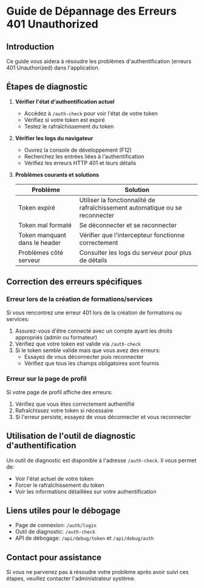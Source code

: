 # Guide de Dépannage des Erreurs 401 Unauthorized

## Introduction

Ce guide vous aidera à résoudre les problèmes d'authentification (erreurs 401 Unauthorized) dans l'application.

## Étapes de diagnostic

1. **Vérifier l'état d'authentification actuel**
   - Accédez à `/auth-check` pour voir l'état de votre token
   - Vérifiez si votre token est expiré
   - Testez le rafraîchissement du token

2. **Vérifier les logs du navigateur**
   - Ouvrez la console de développement (F12)
   - Recherchez les entrées liées à l'authentification
   - Vérifiez les erreurs HTTP 401 et leurs détails

3. **Problèmes courants et solutions**

   | Problème | Solution |
   |---------|---------|
   | Token expiré | Utiliser la fonctionnalité de rafraîchissement automatique ou se reconnecter |
   | Token mal formaté | Se déconnecter et se reconnecter |
   | Token manquant dans le header | Vérifier que l'intercepteur fonctionne correctement |
   | Problèmes côté serveur | Consulter les logs du serveur pour plus de détails |

## Correction des erreurs spécifiques

### Erreur lors de la création de formations/services

Si vous rencontrez une erreur 401 lors de la création de formations ou services:

1. Assurez-vous d'être connecté avec un compte ayant les droits appropriés (admin ou formateur)
2. Vérifiez que votre token est valide via `/auth-check`
3. Si le token semble valide mais que vous avez des erreurs:
   - Essayez de vous déconnecter puis reconnecter
   - Vérifiez que tous les champs obligatoires sont fournis

### Erreur sur la page de profil

Si votre page de profil affiche des erreurs:

1. Vérifiez que vous êtes correctement authentifié
2. Rafraîchissez votre token si nécessaire
3. Si l'erreur persiste, essayez de vous déconnecter et vous reconnecter

## Utilisation de l'outil de diagnostic d'authentification

Un outil de diagnostic est disponible à l'adresse `/auth-check`. Il vous permet de:

- Voir l'état actuel de votre token
- Forcer le rafraîchissement du token
- Voir les informations détaillées sur votre authentification

## Liens utiles pour le débogage

- Page de connexion: `/auth/login`
- Outil de diagnostic: `/auth-check` 
- API de débogage: `/api/debug/token` et `/api/debug/auth`

## Contact pour assistance

Si vous ne parvenez pas à résoudre votre problème après avoir suivi ces étapes, veuillez contacter l'administrateur système.
